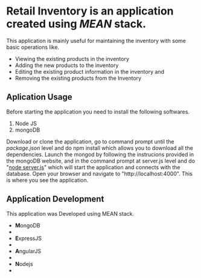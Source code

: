 <html>
<head></head>

<body>
<h1>Retail Inventory is an application created using <em>MEAN</em> stack.</h1>
<div>
This application is mainly useful for maintaining the inventory with some basic operations like.
<ul>
<li>Viewing the existing products in the inventory</li>
<li>Adding the new products to the inventory</li>
<li>Editing the existing product information in the inventory and</li>
<li>Removing the existing products from the Inventory</li>
</ul>
<div></div>
<h2>Aplication Usage</h2>
<div>
<p>
  Before starting the application you need to install the following softwares.
  <ol>
  <li>Node JS</li>
  <li>mongoDB</li>
  </ol>
   Download or clone the application, go to command prompt until the <em>package.json</em> level and do npm install which allows you to download all the dependencies. 
   Launch the mongod by following the instrucions provided in the mongoDB website, and in the command prompt at server.js level and do "<ins>node server.js</ins>" which will start the application and connects with the database.
   Open your browser and navigate to "http://localhost:4000". This is where you see the application.
</p>
</div>
<div>
</div>
<h2>Application Development</h2>
<div><p>
This application was Developed using MEAN stack.
<ul>
<li><strong>M</strong>ongoDB<li/>
<li><strong>E</strong>xpressJS<li/>
<li><strong>A</strong>ngularJS<li/>
<li><strong>N</strong>odejs<li/>
</ul>


</p></div>
</body>
</html>
